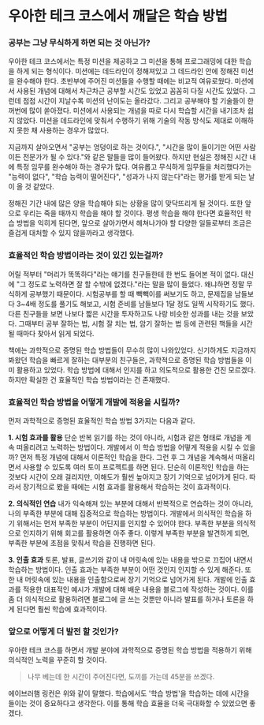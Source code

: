 # 우아한 테크 코스에서 깨달은 학습 방법

### 공부는 그냥 무식하게 하면 되는 것 아닌가?

우아한 테크 코스에서는 특정 미션을 제공하고 그 미션을 통해 프로그래밍에 대한 학습을 하게 되는 형식이다. 미션에는 데드라인이 정해져있고 그 데드라인 안에 정해진 미션을 완수해야 한다. 초반부에 주어진 미션들을 수행할 때에는 비교적 여유로웠다. 미션에서 사용된 개념에 대해서 차근차근 공부할 시간도 있었고 꼼꼼히 다질 시간도 있었다. 그런데 점점 시간이 지날수록 미션의 난이도는 올라갔다. 그리고 공부해야 할 기술들이 한꺼번에 많이 쏟아졌다. 미션에서 사용되는 개념을 따로 다시 학습할 시간을 내기조차 쉽지 않았다. 미션을 데드라인에 맞춰서 수행하기 위해 기술의 작동 방식도 제대로 이해하지 못한 채 사용하는 경우가 많았다.

지금까지 살아오면서 "공부는 엉덩이로 하는 것이다.", "시간을 많이 들이기만 어떤 사람이든 전문가가 될 수 있다."와 같은 말들을 많이 들어왔다. 하지만 현실은 정해진 시간 내에 특정 임무를 완수해야 하는 경우가 많다. 여유롭고 무식하게 임무들을  처리했다가는 "능력이 없다", "학습 능력이 떨어진다", "성과가 나지 않는다"라는 평가를 받게 되는 날이 올 것 같았다.

정해진 기간 내에 많은 양을 학습해야 되는 상황을 많이 맞닥뜨리게 될 것이다. 또한 앞으로 우리는 죽을 때까지 학습을 해야 할 것이다. 평생 학습을 해야 한다면 효율적인 학습 방법을 익히게 된다면, 앞으로 살아가면서 헤쳐나가야 할 다양한 일들로부터 조금은 즐겁게 대처할 수 있지 않을까라고 생각했다. 


### 효율적인 학습 방법이라는 것이 있긴 있는걸까? 

어릴 적부터 "머리가 똑똑하다"라는 얘기를 친구들한테 한 번도 들어본 적이 없다. 대신에 "그 정도로 노력하면 잘 할 수밖에 없겠다."라는 말을 많이 들었다. 왜냐하면 정말 무식하게 공부했기 때문이다. 시험공부를 할 때 빽빽이를 써보기도 하고, 문제집을 남들보다 3~4배 정도를 풀기도 해보고, 시험 준비를 남들보다 1달 정도 일찍 시작하기도 했다. 다른 친구들을 보면 나보다 짧은 시간을 투자하고도 나랑 비슷한 성과를 내는 것을 보았다. 그때부터 공부 잘하는 법, 시험 잘 치는 법, 암기 잘하는 법 등에 관련된 책들을 시간 될 때마다 찾아서 읽게 되었다.

책에는 과학적으로 증명된 학습 방법들이 무수히 많이 나와있었다. 신기하게도 지금까지 봐왔던 학습을 빠르게 잘하는 대부분의 친구들은, 과학적으로 증명된 학습 방법들을 이미 활용하고 있었다. 학습 방법에 대해서 인지를 하고 의도적으로 활용한 건진 모르겠다. 하지만 확실한 건 효율적인 학습 방법이라는 건 존재했다. 

### 효율적인 학습 방법을 어떻게 개발에 적용을 시킬까?

먼저 과학적으로 증명된 효율적인 학습 방법 3가지는 다음과 같다. 

**1. 시험 효과를 활용**
단순 반복 읽기를 하는 것이 아니라, 시험과 같은 형태로 개념을 계속 떠올리려고 노력하는 방법이다. 개발에서 이 학습 방법을 어떻게 적용을 시킬 수 있을까? 먼저 특정 개념에 대해서 이론적인 학습을 한다. 그런 후 그 개념을 계속해서 떠올리면서 사용할 수 있도록 여러 토이 프로젝트를 하면 된다. 단순히 이론적인 학습을 하는 것보다 시간이 오래 걸리지만, 이해도가 훨씬 높아지고 장기 기억으로 넘어가게 된다. 따라서 장기적으로 봤을 때에는 시험 효과를 활용해서 학습하는 것이 효과적이다. 

**2. 의식적인 연습**
내가 익숙해져 있는 부분에 대해서 반복적으로 연습하는 것이 아니라, 나의 부족한 부분에 대해 집중적으로 학습하는 방법이다. 개발에서 의식적인 학습을 하기 위해서는 먼저 부족한 부분이 어딘지를 인지할 수 있어야 한다. 부족한 부분을 의식적으로 인지하기 위해 회고를 활용하면 아주 좋다. 이렇게 부족한 부분을 발견하게 되면, 부족한 부분에 초점을 맞춰서 학습을 진행하면 된다. 

**3. 인출 효과**
토론, 발표, 글쓰기와 같이 내 머릿속에 있는 내용을 밖으로 끄집어 내면서 학습하는 방법이다. 인출 효과는 부족한 부분이 어떤 것인지 인지할 수 있게 해준다. 또한 내 머릿속에 있는 내용을 인출함으로써 장기 기억으로 넘어가게 된다. 개발에 인출 효과를 적용한 대표적인 예시가 개발에 대해 배운 내용을 블로그에 작성하는 것이다. 이를 좀 더 의식적으로 활용하려면 블로그에 글 쓰는 것뿐만 아니라 발표를 하거나 토론을 하게 된다면 훨씬 학습에 효과적이다. 

### 앞으로 어떻게 더 발전 할 것인가?

우아한 테크 코스를 하면서 개발 분야에 과학적으로 증명된 학습 방법을 적용하기 위해 의식적인 노력을 꾸준히 할 것이다. 

> 나무 베는데 한 시간이 주어진다면, 도끼를 가는데 45분을 쓰겠다.

에이브러햄 링컨은 위와 같이 말했다. 학습에서도 '학습 방법'을 학습하는 데에 시간을 들이는 것이 중요하다고 생각한다. 이를 통해 학습 효율을 더욱 극대화할 수 있었으면 좋겠다. 
